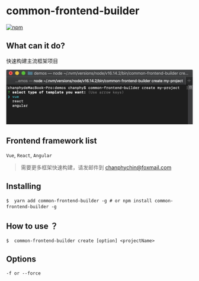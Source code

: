 
# common-frontend-builder

[![npm](https://badge.fury.io/js/common-frontend-builder.svg)](http://badge.fury.io/js/common-frontend-builder)

## What can it do?

快速构建主流框架项目

![图片](https://raw.githubusercontent.com/ChanphyChin/static/master/template.png)  

## Frontend framework list

`Vue`, `React`, `Angular`
> 需要更多框架快速构建，请发邮件到 chanphychin@foxmail.com
## Installing

```shell
$  yarn add common-frontend-builder -g # or npm install common-frontend-builder -g
```

## How to use ？
```shell
$  common-frontend-builder create [option] <projectName>
```

## Options
```
-f or --force
```

